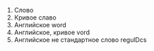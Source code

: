 1. Слово
2. Кривое славо
3. Английское word
4. Английское, кривое vord
5. Английское не стандартное слово regulDcs